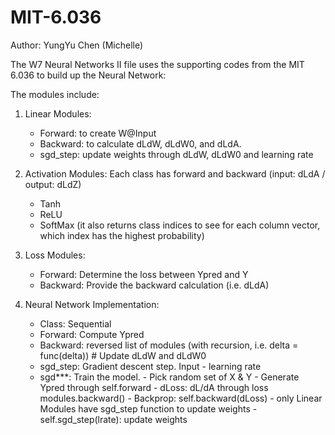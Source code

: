 # MIT-6.036

Author: YungYu Chen (Michelle)

The W7 Neural Networks II file uses the supporting codes from the MIT 6.036 to build up the Neural Network:

The modules include: 

1. Linear Modules: 
    -  Forward: to create W@Input
    -  Backward: to calculate dLdW, dLdW0, and dLdA.
    -  sgd_step: update weights through  dLdW, dLdW0 and learning rate

2. Activation Modules: Each class has forward and backward (input: dLdA / output: dLdZ)
    -  Tanh
    -  ReLU
    -  SoftMax (it also returns class indices to see for each column vector, which index has the highest probability)

3. Loss Modules:
    -  Forward: Determine the loss between Ypred and Y
    -  Backward: Provide the backward calculation (i.e. dLdA)

4. Neural Network Implementation:
    -  Class: Sequential
    -  Forward: Compute Ypred
    -  Backward: reversed list of modules (with recursion, i.e. delta = func(delta))
                 # Update dLdW and dLdW0
    -  sgd_step: Gradient descent step. Input - learning rate
    -  sgd***: Train the model.
               - Pick random set of X & Y
               - Generate Ypred through self.forward
               - dLoss: dL/dA through loss modules.backward()
               - Backprop: self.backward(dLoss) - only Linear Modules have sgd_step function to update weights
               - self.sgd_step(lrate): update weights
